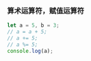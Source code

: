 ### 算术运算符，赋值运算符

```javascript
let a = 5, b = 3;
// a = a + 5;
// a += 5;
// a %= 5;
console.log(a);
```

